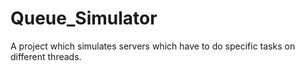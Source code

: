 # Queue_Simulator
A project which simulates servers which have to do specific tasks on different threads.

